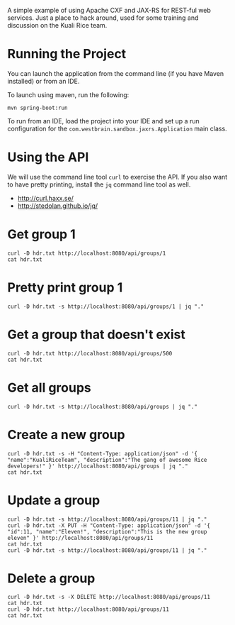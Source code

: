 A simple example of using Apache CXF and JAX-RS for REST-ful web services. Just a place to hack around, used for some training and discussion on the Kuali Rice team.

# Running the Project

You can launch the application from the command line (if you have Maven installed) or from an IDE.

To launch using maven, run the following:

```
mvn spring-boot:run
```

To run from an IDE, load the project into your IDE and set up a run configuration for the ```com.westbrain.sandbox.jaxrs.Application``` main class.

# Using the API

We will use the command line tool ```curl``` to exercise the API. If you also want to have pretty printing, install the ```jq``` command line tool as well.

* http://curl.haxx.se/
* http://stedolan.github.io/jq/

# Get group 1

```
curl -D hdr.txt http://localhost:8080/api/groups/1
cat hdr.txt
```

# Pretty print group 1

```
curl -D hdr.txt -s http://localhost:8080/api/groups/1 | jq "."
```

# Get a group that doesn't exist

```
curl -D hdr.txt http://localhost:8080/api/groups/500
cat hdr.txt
```

# Get all groups

```
curl -D hdr.txt -s http://localhost:8080/api/groups | jq "."
```

# Create a new group

```
curl -D hdr.txt -s -H "Content-Type: application/json" -d '{ "name":"KualiRiceTeam", "description":"The gang of awesome Rice developers!" }' http://localhost:8080/api/groups | jq "."
cat hdr.txt
```

# Update a group

```
curl -D hdr.txt -s http://localhost:8080/api/groups/11 | jq "."
curl -D hdr.txt -X PUT -H "Content-Type: application/json" -d '{ "id":11, "name":"Eleven!", "description":"This is the new group eleven" }' http://localhost:8080/api/groups/11
cat hdr.txt
curl -D hdr.txt -s http://localhost:8080/api/groups/11 | jq "."
```

# Delete a group

```
curl -D hdr.txt -s -X DELETE http://localhost:8080/api/groups/11
cat hdr.txt
curl -D hdr.txt http://localhost:8080/api/groups/11
cat hdr.txt
```
